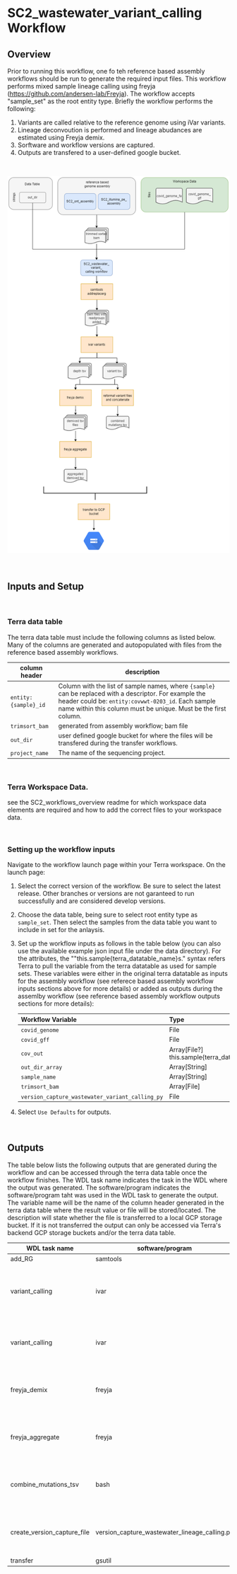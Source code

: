 # SC2_wastewater_variant_calling Workflow

## Overview
Prior to running this workflow, one fo teh reference based assembly workflows should be run to generate the required input files. This workflow performs mixed sample lineage calling using freyja (https://github.com/andersen-lab/Freyja). The workflow accepts "sample_set" as the root entity type. Briefly the workflow performs the following:

1. Variants are called relative to the reference genome using iVar variants. 
2. Lineage deconvoution is performed and lineage abudances are estimated using Freyja demix. 
3. Sorftware and workflow versions are captured. 
4. Outputs are transfered to a user-defined google bucket. 

<br/>

![SC2_illumina_pe_assembly.wdl workflow diagram](./figures/SC2_wastewater_variant_calling.drawio.png "SC2_illumina_pe_assembly.wdl workflow diagram")

<br/>

## Inputs and Setup
<br/>

### Terra data table

The terra data table must include the following columns as listed below. Many of the columns are generated and autopopulated with files from the reference based assembly workflows.  

| column header | description | 
|-------------------|-----------------|
| ``entity:{sample}_id``| Column with the list of sample names, where ``{sample}`` can be replaced with a descriptor. For example the header could be: ``entity:covwwt-0203_id``. Each sample name within this column must be unique. Must be the first column. |
| ``trimsort_bam`` | generated from assembly workflow; bam file |
| ``out_dir`` | user defined google bucket for where the files will be transfered during the transfer workflows.|
|``project_name``| The name of the sequencing project. |


<br/>

### Terra Workspace Data.

see the SC2_workflows_overview readme for which workspace data elements are required and how to add the correct files to your workspace data. 

<br/>

### Setting up the workflow inputs
Navigate to the workflow launch page within your Terra workspace. On the launch page:
1. Select the correct version of the workflow. Be sure to select the latest release. Other branches or versions are not garanteed to run successfully and are considered develop versions.
2. Choose the data table, being sure to select root entity type as ``sample_set``. Then select the samples from the data table you want to include in set for the anlaysis. 
3. Set up the workflow inputs as follows in the table below (you can also use the available example json input file under the data directory). For the attributes, the ""this.sample{terra_datatable_name}s." syntax refers Terra to pull the variable from the terra datatable as used for sample sets. These variables were either in the original terra datatable as inputs for the assembly workflow (see referece based assembly workflow inputs sections above for more details) or added as outputs during the assemlby workflow (see reference based assembly workflow outputs sections for more details): 

    |Workflow Variable| Type| Attribute (input syntax into workflow) |
    |------------|-----------|---------------------------------------|
    |``covid_genome``| File | workspace.covid_genome_fa |
    |``covid_gff`` | File | workspace.covid_genome_gff |
    |``cov_out``| Array[File?] this.sample{terra_datatable_name}s.cov_out |
    |``out_dir_array``| Array[String] | this.sample{terra_datatable_name}s.out_dir|
    |``sample_name`` | Array[String] | this.sample{terra_datatable_name}s.sample{terra_datatable_name}_id |
    |``trimsort_bam`` | Array[File] | this.sample{terra_datatable_name}s.trimsort_bam |
    |``version_capture_wastewater_variant_calling_py`` | File | workspace.covid_version_capture_wastewater_variant_calling_py | 


4. Select ``Use Defaults`` for outputs. 

<br/>

## Outputs

The table below lists the following outputs that are generated during the workflow and can be accessed through the terra data table once the workflow finishes. The WDL task name indicates the task in the WDL where the output was generated. The software/program indicates the software/program taht was used in the WDL task to generate the output. The variable name will be the name of the column header generated in the terra data table where the result value or file will be stored/located. The description will state whether the file is transferred to a local GCP storage bucket. If it is not transferred the output can only be accessed via Terra's backend GCP storage buckets and/or the terra data table. 

| WDL task name | software/program | variable name | description |
|---------------|------------------|---------------|-------------|
| add_RG | samtools | ``addrg_bam`` | bam file|
| variant_calling | ivar | ``variants`` | vcf file (as a tsv file); transfered to local GCP storage bucket |
| variant_calling | ivar | ``depth`` | tsv file; transfered to local GCP storage bucket| 
| freyja_demix | freyja | ``demix`` | csv file; transfered to local GCP storage bucket | 
| freyja_aggregate |freyja | ``demix_aggregated`` | csv file; transfered to local GCP storage bucket| 
| combine_mutations_tsv | bash | `` combined_mutations_tsv`` | tsv file; transfered to local GCP storage bucket |
|create_version_capture_file| version_capture_wastewater_lineage_calling.py| ``version_capture_wastewater_lineage_calling``| csv file; transfered to local GCP storage bucket|
|transfer| gsutil | ``transfer_date_wwt_variant_calling``| string|


<br/>